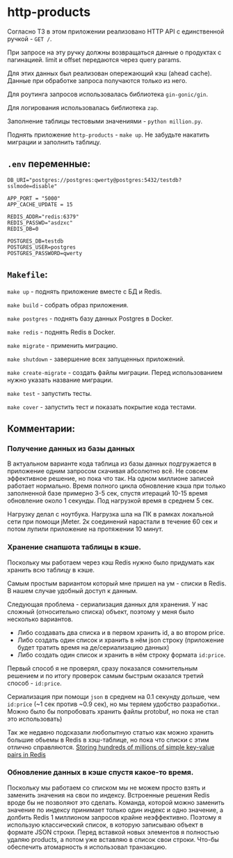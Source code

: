 
# http-products

Согласно ТЗ в этом приложении реализовано HTTP API с единственной ручкой - `GET /`.

При запросе на эту ручку должны возвращаться данные о продуктах с пагинацией. limit и offset передаются через query params.

Для этих данных был реализован опережающий кэш (ahead cache). Данные при обработке запроса получаются только из него.

Для роутинга запросов использовалась библиотека `gin-gonic/gin`.

Для логирования использовалась библиотека `zap`.

Заполнение таблицы тестовыми значениями - `python million.py`.

Поднять приложение `http-products` - `make up`. Не забудьте накатить миграции и заполнить таблицу.

## `.env` переменные:

```
DB_URI="postgres://postgres:qwerty@postgres:5432/testdb?sslmode=disable"

APP_PORT = "5000"
APP_CACHE_UPDATE = 15

REDIS_ADDR="redis:6379"
REDIS_PASSWD="asdzxc"
REDIS_DB=0

POSTGRES_DB=testdb
POSTGRES_USER=postgres
POSTGRES_PASSWORD=qwerty
```

## `Makefile`:

`make up` - поднять приложение вместе с БД и Redis.

`make build` - собрать образ приложения.

`make postgres` - поднять базу данных Postgres в Docker.

`make redis` - поднять Redis в Docker.

`make migrate` - применить миграцию.

`make shutdown` - завершение всех запущенных приложений.

`make create-migrate` - создать файлы миграции. Перед использованием нужно указать название миграции.

`make test` - запустить тесты.

`make cover` - запустить тест и показать покрытие кода тестами.

## Комментарии:

### Получение данных из базы данных

В актуальном варианте кода таблица из базы данных подгружается в приложение одним запросом скачивая абсолютно всё. Не совсем эффективное решение, но пока что так. На одном миллионе записей работает нормально. Время полного цикла обновление кэша при только заполненной базе примерно 3-5 сек, спустя итераций 10-15 время обновление около 1 секунды. Под нагрузкой время в среднем 5 сек.

Нагрузку делал с ноутбука. Нагрузка шла на ПК в рамках локальной сети при помощи jMeter. 2к соединений нарастали в течение 60 сек и потом лупили приложение на протяжении 10 минут.

### Хранение снапшота таблицы в кэше.

Поскольку мы работаем через кэш Redis нужно было придумать как хранить всю таблицу в кэше.

Самым простым вариантом который мне пришел на ум - списки в Redis. В нашем случае удобный доступ к данным.

Следующая проблема - сериализация данных для хранения. У нас сложный (относительно списка) объект, поэтому у меня было несколько вариантов.
- Либо создавать два списка и в первом хранить id, а во втором price.
- Либо создать один список и хранить в нём json строку (приложение будет тратить время на де/сериализацию данных)
- Либо создать один список и хранить в нём строку формата `id:price`.

Первый способ я не проверял, сразу показался сомнительным решением и по итогу проверок самым быстрым оказался третий способ - `id:price`.

Сериализация при помощи `json` в среднем на 0.1 секунду дольше, чем `id:price` (~1 сек против ~0.9 сек), но мы теряем удобство разработки.. Можно было бы попробовать хранить файлы protobuf, но пока не стал это использовать)

Так же недавно подсказали любопытную статью как можно хранить большие обьемы в Redis в хэш-таблице, но пока что списки с этим отлично справляются. [Storing hundreds of millions of simple key-value pairs in Redis](https://instagram-engineering.com/storing-hundreds-of-millions-of-simple-key-value-pairs-in-redis-1091ae80f74c)

### Обновление данных в кэше спустя какое-то время.

Поскольку мы работаем со списком мы не можем просто взять и заменить значения на свои по индексу. Встроенные решения Redis вроде бы не позволяют это сделать. Команда, которой можно заменить значение по индексу принимает только один индекс и одно значение, а долбить Redis 1 миллионом запросов крайне неэффективно. Поэтому я использую классический список, в которую записываю объект в формате JSON строки. Перед вставкой новых элементов я полностью удаляю products, а потом уже вставляю в список свои строки. Что-бы обеспечить атомарность я использовал транзакцию.
